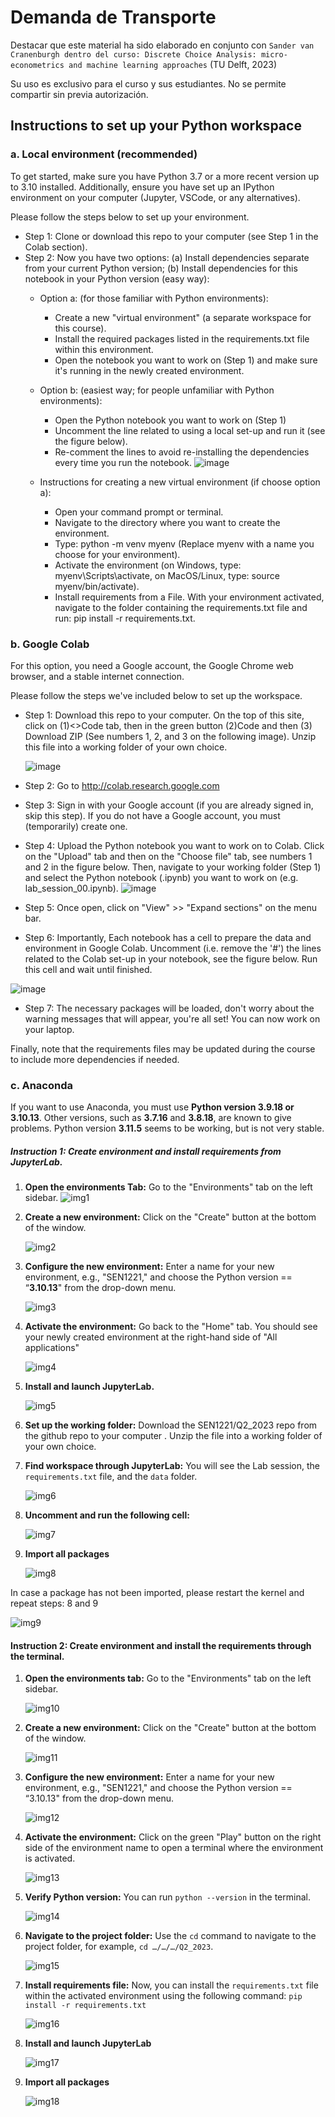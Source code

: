 # Demanda de Transporte

Destacar que este material ha sido elaborado en conjunto con `Sander van Cranenburgh dentro del curso: Discrete Choice Analysis: micro-econometrics and machine learning approaches` (TU Delft, 2023)

Su uso es exclusivo para el curso y sus estudiantes. No se permite compartir sin previa autorización.

## Instructions to set up your Python workspace

### a. Local environment (recommended)

To get started, make sure you have Python 3.7 or a more recent version up to 3.10 installed. Additionally, ensure you have set up an IPython environment on your computer (Jupyter, VSCode, or any alternatives). 

Please follow the steps below to set up your environment.

* Step 1: Clone or download this repo to your computer (see Step 1 in the Colab section).
* Step 2: Now you have two options: (a) Install dependencies separate from your current Python version; (b) Install dependencies for this notebook in your Python version (easy way):
    * Option a: (for those familiar with Python environments):
        * Create a new "virtual environment" (a separate workspace for this course).
        * Install the required packages listed in the requirements.txt file within this environment.
        * Open the notebook you want to work on (Step 1) and make sure it's running in the newly created environment.
                         
    * Option b: (easiest way; for people unfamiliar with Python environments):
        * Open the Python notebook you want to work on (Step 1)
        * Uncomment the line related to using a local set-up and run it (see the figure below).
        * Re-comment the lines to avoid re-installing the dependencies every time you run the notebook.
          ![image](https://github.com/DCM-ML-course-TRAIL/DCM_ML_TRAIL_2024/blob/main/Assets/img_1.png)



    * Instructions for creating a new virtual environment (if choose option a):
        * Open your command prompt or terminal.
        * Navigate to the directory where you want to create the environment.
        * Type: python -m venv myenv (Replace myenv with a name you choose for your environment).
        * Activate the environment (on Windows, type: myenv\Scripts\activate, on MacOS/Linux, type: source myenv/bin/activate).
        * Install requirements from a File. With your environment activated, navigate to the folder containing the requirements.txt file and run: pip install -r requirements.txt.


### b. Google Colab 

For this option, you need a Google account,  the Google Chrome web browser, and a stable internet connection.

Please follow the steps we've included below to set up the workspace.

* Step 1: Download this repo to your computer. On the top of this site, click on (1)<>Code tab, then in the green button (2)Code and then (3) Download ZIP (See numbers 1, 2, and 3 on the following image). Unzip this file into a working folder of your own choice.

   ![image](https://github.com/DCM-ML-course-TRAIL/DCM_ML_TRAIL_2024/blob/main/Assets/img_2.png)


* Step 2: Go to http://colab.research.google.com

* Step 3: Sign in with your Google account (if you are already signed in, skip this step). If you do not have a Google account, you must (temporarily) create one.

* Step 4: Upload the Python notebook you want to work on to Colab. Click on the "Upload" tab and then on the "Choose file" tab, see numbers 1 and 2 in the figure below. Then, navigate to your working folder (Step 1) and select the Python notebook (.ipynb) you want to work on (e.g. lab_session_00.ipynb).
  ![image](https://github.com/DCM-ML-course-TRAIL/DCM_ML_TRAIL_2024/blob/main/Assets/img_3.png)
  
* Step 5: Once open, click on "View" >> "Expand sections" on the menu bar.

* Step 6: Importantly, Each notebook has a cell to prepare the data and environment in Google Colab. Uncomment (i.e. remove the '#') the lines related to the Colab set-up in your notebook, see the figure below. Run this cell and wait until finished.


 ![image](https://github.com/DCM-ML-course-TRAIL/DCM_ML_TRAIL_2024/blob/main/Assets/img_4.png)




* Step 7: The necessary packages will be loaded, don't worry about the warning messages that will appear, you're all set! You can now work on your laptop.

Finally, note that the requirements files may be updated during the course to include more dependencies if needed.
   

### c. Anaconda

If you want to use Anaconda, you must use **Python version 3.9.18 or 3.10.13**. Other versions, such as **3.7.16** and **3.8.18**, are known to give problems. Python version **3.11.5** seems to be working, but is not very stable.

##### Instruction 1: Create environment and install requirements from JupyterLab.

1. **Open the environments Tab:** Go to the "Environments" tab on the left sidebar.
   ![img1](https://github.com/DCM-ML-course-TRAIL/DCM_ML_TRAIL_2024/blob/main/Assets/Anaconda_1.png)

2. **Create a new environment:** Click on the "Create" button at the bottom of the window.

    ![img2](https://github.com/DCM-ML-course-TRAIL/DCM_ML_TRAIL_2024/blob/main/Assets/Anaconda_2.png)
   
3. **Configure the new environment:** Enter a name for your new environment, e.g., "SEN1221," and choose the Python version == “**3.10.13**" from the drop-down menu.

    ![img3](https://github.com/DCM-ML-course-TRAIL/DCM_ML_TRAIL_2024/blob/main/Assets/Anaconda_3.png)
   
4. **Activate the environment:** Go back to the "Home" tab. You should see your newly created environment at the right-hand side of "All applications"
 
   ![img4](https://github.com/DCM-ML-course-TRAIL/DCM_ML_TRAIL_2024/blob/main/Assets/Anaconda_4.png)
   
5. **Install and launch JupyterLab.**
 
   ![img5](https://github.com/DCM-ML-course-TRAIL/DCM_ML_TRAIL_2024/blob/main/Assets/Anaconda_5.png)
   
6. **Set up the working folder:** Download the SEN1221/Q2_2023 repo from the github repo to your computer . Unzip the file into a working folder of your own choice.

7. **Find workspace through JupyterLab:** You will see the Lab session, the `requirements.txt` file, and the `data` folder.
 
   ![img6](https://github.com/DCM-ML-course-TRAIL/DCM_ML_TRAIL_2024/blob/main/Assets/Anaconda_6.png)
   
8. **Uncomment and run the following cell:**

   ![img7](https://github.com/DCM-ML-course-TRAIL/DCM_ML_TRAIL_2024/blob/main/Assets/Anaconda_7.png)
   
9. **Import all packages**
 
   ![img8](https://github.com/DCM-ML-course-TRAIL/DCM_ML_TRAIL_2024/blob/main/Assets/Anaconda_8.png)
   
In case a package has not been imported, please restart the kernel and repeat steps: 8 and 9
 
   ![img9](https://github.com/DCM-ML-course-TRAIL/DCM_ML_TRAIL_2024/blob/main/Assets/Anaconda_9.png)
   
#### Instruction 2: Create environment and install the requirements through the terminal.

1. **Open the environments tab:** Go to the "Environments" tab on the left sidebar.

   ![img10](https://github.com/DCM-ML-course-TRAIL/DCM_ML_TRAIL_2024/blob/main/Assets/Anaconda_10.png)

2. **Create a new environment:** Click on the "Create" button at the bottom of the window.

   ![img11](https://github.com/DCM-ML-course-TRAIL/DCM_ML_TRAIL_2024/blob/main/Assets/Anaconda_11.png)

3. **Configure the new environment:** Enter a name for your new environment, e.g., "SEN1221," and choose the Python version == “3.10.13" from the drop-down menu.

   ![img12](https://github.com/DCM-ML-course-TRAIL/DCM_ML_TRAIL_2024/blob/main/Assets/Anaconda_12.png)

4. **Activate the environment:** Click on the green "Play" button on the right side of the environment name to open a terminal where the environment is activated.

   ![img13](https://github.com/DCM-ML-course-TRAIL/DCM_ML_TRAIL_2024/blob/main/Assets/Anaconda_13.png)

5. **Verify Python version:** You can run `python --version` in the terminal.

   ![img14](https://github.com/DCM-ML-course-TRAIL/DCM_ML_TRAIL_2024/blob/main/Assets/Anaconda_14.png)

6. **Navigate to the project folder:** Use the `cd` command to navigate to the project folder, for example, `cd …/…/…/Q2_2023`.

   ![img15](https://github.com/DCM-ML-course-TRAIL/DCM_ML_TRAIL_2024/blob/main/Assets/Anaconda_15.png)

7. **Install requirements file:** Now, you can install the `requirements.txt` file within the activated environment using the following command: `pip install -r requirements.txt`

   ![img16](https://github.com/DCM-ML-course-TRAIL/DCM_ML_TRAIL_2024/blob/main/Assets/Anaconda_16.png)
  
8. **Install and launch JupyterLab**

   ![img17](https://github.com/DCM-ML-course-TRAIL/DCM_ML_TRAIL_2024/blob/main/Assets/Anaconda_17.png)
   
9. **Import all packages**

   ![img18](https://github.com/DCM-ML-course-TRAIL/DCM_ML_TRAIL_2024/blob/main/Assets/Anaconda_18.png)
